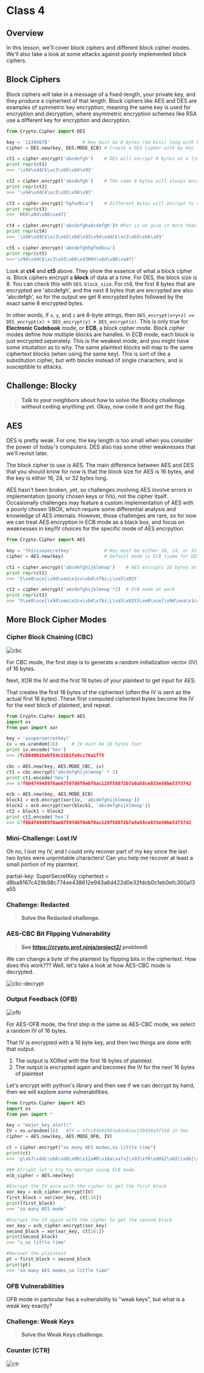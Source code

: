 # Class 4

## Overview
In this lesson, we'll cover block ciphers and different block cipher modes. We'll also take a look at some attacks against poorly implemented block ciphers.

## Block Ciphers
Block ciphers will take in a message of a fixed-length, your private key, and they produce a ciphertext of that length. Block ciphers like AES and DES are examples of symmetric key encryption, meaning the same key is used for encryption and decryption, where asymmetric encryption schemes like RSA use a different key for encryption and decryption. 
```python
from Crypto.Cipher import DES

key = '12345678' 			# Key must be 8 bytes (64 bits) long with DES
cipher = DES.new(key, DES.MODE_ECB)	# Create a DES cipher with my key

ct1 = cipher.encrypt('abcdefgh')	# DES will encrypt 8 bytes at a time
print repr(ct1)
>>> '\x94\xd4Ck\xc3\xb5\xb6\x93'

ct2 = cipher.encrypt('abcdefgh')	# The same 8 bytes will always encrypt to the same thing
print repr(ct2)
>>> '\x94\xd4Ck\xc3\xb5\xb6\x93'

ct3 = cipher.encrypt('hgfedbca')	# Different bytes will encrypt to different things
print repr(ct3)
>>> 'KKX\x8d\x86\xa4f]'

ct4 = cipher.encrypt('abcdefghabcdefgh')# What is we give it more than 8 bytes?
print repr(ct4)
>>> '\x94\xd4Ck\xc3\xb5\xb6\x93\x94\xd4Ck\xc3\xb5\xb6\x93'

ct5 = cipher.encrypt('abcdefghhgfedbca')
print repr(ct5)
>>>'\x94\xd4Ck\xc3\xb5\xb6\x93KKX\x8d\x86\xa4f]'
```

Look at **ct4** and **ct5** above. They show the essence of what a block cipher is. Block ciphers encrypt a **block** of data at a time. For DES, the block size is 8. You can check this with `DES.block_size`. For ct4, the first 8 bytes that are encrypted are 'abcdefgh', and the next 8 bytes that are encrypted are also 'abcdefgh', so for the output we get 8 encrypted bytes followed by the exact same 8 encrypted bytes. 

In other words, if `x`, `y`, and `z` are 8-byte strings, then `DES_encrypt(x+y+z) == DES_encrypt(x) + DES_encrypt(y) + DES_encrypt(z)`. This is only true for **Electronic Codebook** mode, or **ECB**, a block cipher mode. Block cipher modes define *how* multiple blocks are handles. In ECB mode, each block is just encrypted seperately. This is the weakest mode, and you might have some intuitation as to why. The same plaintext blocks will map to the same ciphertext blocks (when using the same key). This is sort of like a substitution cipher, but with blocks instead of single characters, and is susceptible to attacks.


## Challenge: Blocky
>**Talk to your neighbors about how to solve the Blocky challenge without coding anything yet. Okay, now code it and get the flag.**


## AES
DES is pretty weak. For one, the key length is too small when you consider the power of today's computers. DES also has some other weaknesses that we'll revisit later.

The block cipher to use is AES. The main difference between AES and DES that you should know for now is that the block size for AES is 16 bytes, and the key is either 16, 24, or 32 bytes long.

AES hasn't been broken, yet, so challenges involving AES involve errors in implementation (poorly chosen keys or IVs), not the cipher itself. Occasionally challenges may feature a custom implementation of AES with a poorly chosen SBOX, which require some differential analysis and knowledge of AES internals. However, those challenges are rare, so for now we can treat AES encryption in ECB mode as a black box, and focus on weaknesses in key/IV choices for the specific mode of AES encrpytion. 
```python
from Crypto.Cipher import AES

key = 'thisisasecretkey' 			# Key must be either 16, 24, or 32 bytes
cipher = AES.new(key) 				# Default mode is ECB (same for DES)

ct1 = cipher.encrypt('abcdefghijklmnop')	# AES encrypts 16 bytes at a time
print repr(ct1)
>>> '5\xe0\xce[\x9d\xea\x1c=\xbd\xfbz;L\xa5\x02t'

ct2 = cipher.encrypt('abcdefghijklmnop'*2)	# ECB mode at work
print repr(ct2)
>>> '5\xe0\xce[\x9d\xea\x1c=\xbd\xfbz;L\xa5\x02t5\xe0\xce[\x9d\xea\x1c=\xbd\xfbz;L\xa5\x02t'
```

## More Block Cipher Modes

### Cipher Block Chaining (CBC)
![cbc](images/cbc.png)

For CBC mode, the first step is to generate a random initialization vector (IV) of 16 bytes.

Next, XOR the IV and the first 16 bytes of your plaintext to get input for AES.

That creates the first 16 bytes of the ciphertext (often the IV is sent as the actual first 16 bytes). These first computed ciphertext bytes become the IV for the next block of plaintext, and repeat.

```python
from Crypto.Cipher import AES
import os
from pwn import xor

key = 'asupersecretkey!'
iv = os.urandom(16)		# IV must be 16 bytes too!
print iv.encode('hex')
>>> 2fcb848b15ebf54c21b1fe8cc76a1f75

cbc = AES.new(key, AES.MODE_CBC, iv)
ct1 = cbc.encrypt('abcdefghijklmnop' * 2)
print ct1.encode('hex')
>>> 67f6b474948976ae67597d6f8ebf8ac128f58872b7a9a58ce833e50be5373742

ecb = AES.new(key, AES.MODE_ECB)
block1 = ecb.encrypt(xor(iv, 'abcdefghijklmnop'))
block2 = ecb.encrypt(xor(block1, 'abcdefghijklmnop'))
ct2 = block1 + block2
print ct2.encode('hex')
>>> 67f6b474948976ae67597d6f8ebf8ac128f58872b7a9a58ce833e50be5373742
```
### Mini-Challenge: Lost IV
Oh no, I lost my IV, and I could only recover part of my key since the last two bytes were unprintable characters! Can you help me recover at least a small portion of my plaintext. 

partial-key: SuperSecretKey
ciphertext = d8ba9167c429b98c774ee438612e943a6d422d0e32fdcb0c1eb0efc300a13a55

### Challenge: Redacted
>**Solve the Redacted challenge.**

### AES-CBC Bit Flipping Vulnerability
>**See https://crypto.prof.ninja/project2/ problem6**

We can change a byte of the plaintext by flipping bits in the ciphertext. How does this work??? Well, let's take a look at how AES-CBC mode is decrypted.

![cbc-decrypt](images/cbc-decrypt.png)
 
### Output Feedback (OFB)
![ofb](images/ofb.png)

For AES-OFB mode, the first step is the same as AES-CBC mode, we select a random IV of 16 bytes. 

That IV is encrypted with a 16 byte key, and then two things are done with that output. 
1. The output is XORed with the first 16 bytes of plaintext.
2. The output is encrypted again and becomes the IV for the next 16 bytes of plaintext

Let's encrypt with python's library and then see if we can decrypt by hand, then we will explore some vulnerabilities. 
```python 
from Crypto.Cipher import AES
import os
from pwn import *

key = "major_key_alert!" 
IV = os.urandom(16)   #IV = efcc04b94963a02e01ac139456a3f160 in hex
cipher = AES.new(key, AES.MODE_OFB, IV) 

ct = cipher.encrypt("so many AES modes,so little time") 
print(ct) 
>>> 'g\xb7\xddL\xb6\xd8\x0b\x12u#D\x18a\xafv{\x93\xf6\x90$Z\x02|\xdb|\xa7\x8fO_j\x81\xa1'

### Alright let's try to decrypt using ECB mode
ecb_cipher = AES.new(key)

#Encrypt the IV once with the cipher to get the first block 
xor_key = ecb_cipher.encrypt(IV)
first_block = xor(xor_key, ct[:16]) 
print(first_block) 
>>> "so many AES mode"

#Encrypt the IV again with the cipher to get the second block
xor_key = ecb_cipher.encrypt(xor_key) 
second_block = xor(xor_key, ct[16:])
print(second_block) 
>>> "s,so little time"

#Recover the plaintext
pt = first_block + second_block 
print(pt) 
>>> "so many AES modes,so little time"
```

### OFB Vulnerabilities
OFB mode in particular has a vulnerability to "weak keys", but what is a weak key exactly? 
### Challenge: Weak Keys
>**Solve the Weak Keys challenge.**


### Counter (CTR)
![ctr](images/ctr.png)
